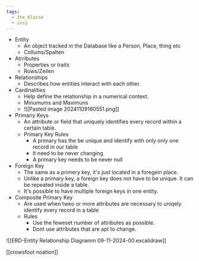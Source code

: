 ```yaml
---
tags:
  - 3te_Klasse
  - insy
---
```


- Entity
	- An object tracked in the Database like a Person, Place, thing etc
	- Collums/Spalten
- Atrributes
	- Properties or traits
	- Rows/Zeilen
- Relationships
	- Describes how entities interact with each other.
- Cardinalities
	- Help define the relationship in a numerical context.
	- Minumums and Maximuns
	- ![[Pasted image 20241109160551.png]]
- Primariy Keys
	- An attribute or field that uniquely identifies every record within a certain table.
	- Primary Key Rules
		- A primary has the be unique and identify with only only one record in our table
		- It need to be never changing 
		- A primary key needs to be never null
- Foreign Key
	- The same as a primery key, it's just located in a foregein place.
	- Unlike a primary key, a foreign key does not have to be unique. It can be repeated inside a table.
	- It's possible to have multiple foreign keys in one entity. 
- Composite Primary Key
	- Are used when tweo or more attributes are necessary to uniqely identify every record in a table
	- Rules
		- Use the feweset number of attributes as possible.
		- Dont use attributes that are apt to change.

![[ERD-Entity Relationship Diagramm 09-11-2024-00.excalidraw]]


[[crowsfoot noation]]